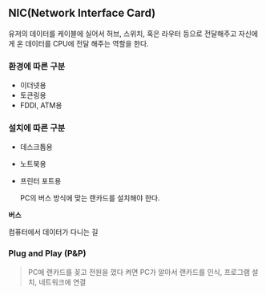 ## NIC(Network Interface Card)

유저의 데이터를 케이블에 실어서 허브, 스위치, 혹은 라우터 등으로 전달해주고 자신에게 온 데이터를 CPU에 전달 해주는 역할을 한다.



### 환경에 따른 구분

- 이더넷용
- 토큰링용
- FDDI, ATM용



### 설치에 따른 구분

- 데스크톱용

- 노트북용

- 프린터 포트용

  PC의 버스 방식에 맞는 랜카드를 설치해야 한다.

  

**버스**

컴퓨터에서 데이터가 다니는 길



### Plug and Play (P&P)

> PC에 랜카드를 꽂고 전원을 껐다 켜면 PC가 알아서 랜카드를 인식, 프로그램 설치, 네트워크에 연결